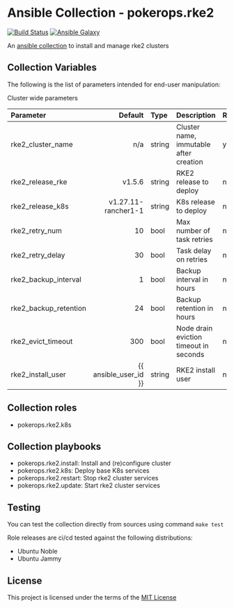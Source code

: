 # Ansible Collection - pokerops.rke2

[![Build Status](https://github.com/pokerops/ansible-collection-rke2/actions/workflows/molecule.yml/badge.svg)](https://github.com/pokerops/ansible-collection-rke2/actions/wofklows/molecule.yml)
[![Ansible Galaxy](http://img.shields.io/badge/ansible--galaxy-pokerops.rke2-blue.svg)](https://galaxy.ansible.com/ui/repo/published/pokerops/rke2/)

An [ansible collection](https://galaxy.ansible.com/ui/repo/published/pokerops/rke2/) to install and manage rke2 clusters

## Collection Variables

The following is the list of parameters intended for end-user manipulation:

Cluster wide parameters

| Parameter             |               Default | Type   | Description                            | Required |
| :-------------------- | --------------------: | :----- | :------------------------------------- | :------- |
| rke2_cluster_name     |                   n/a | string | Cluster name, immutable after creation | yes      |
| rke2_release_rke      |                v1.5.6 | string | RKE2 release to deploy                 | no       |
| rke2_release_k8s      |   v1.27.11-rancher1-1 | string | K8s release to deploy                  | no       |
| rke2_retry_num        |                    10 | bool   | Max number of task retries             | no       |
| rke2_retry_delay      |                    30 | bool   | Task delay on retries                  | no       |
| rke2_backup_interval  |                     1 | bool   | Backup interval in hours               | no       |
| rke2_backup_retention |                    24 | bool   | Backup retention in hours              | no       |
| rke2_evict_timeout    |                   300 | bool   | Node drain eviction timeout in seconds | no       |
| rke2_install_user     | {{ ansible_user_id }} | string | RKE2 install user                      | no       |

## Collection roles

- pokerops.rke2.k8s

## Collection playbooks

- pokerops.rke2.install: Install and (re)configure cluster
- pokerops.rke2.k8s: Deploy base K8s services
- pokerops.rke2.restart: Stop rke2 cluster services
- pokerops.rke2.update: Start rke2 cluster services

## Testing

You can test the collection directly from sources using command `make test`

Role releases are ci/cd tested against the following distributions:

- Ubuntu Noble
- Ubuntu Jammy

## License

This project is licensed under the terms of the [MIT License](https://opensource.org/license/mit)
